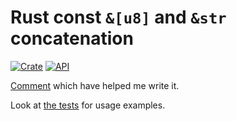 # Rust const `&[u8]` and `&str` concatenation

[![Crate](https://img.shields.io/crates/v/concat_const.svg)](https://crates.io/crates/concat_const)
[![API](https://docs.rs/concat_const/badge.svg)](https://docs.rs/concat_const)

[Comment](https://github.com/rust-lang/rust/issues/51999#issuecomment-944878762) which have helped me write it.

Look at [the tests](https://github.com/RoDmitry/concat_const/blob/main/src/lib.rs#L47) for usage examples.
